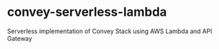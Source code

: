 # convey-serverless-lambda
Serverless implementation of Convey Stack using AWS Lambda and API Gateway
